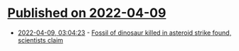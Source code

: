 # [Published on 2022-04-09](index.md)

* [2022-04-09, 03:04:23](https://news.ycombinator.com/item?id=30964937) - [Fossil of dinosaur killed in asteroid strike found, scientists claim](https://www.bbc.com/news/science-environment-61013740)
